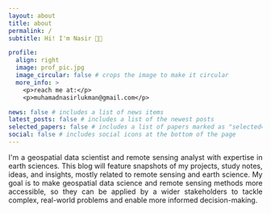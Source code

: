 ```yaml
---
layout: about
title: about
permalink: /
subtitle: Hi! I'm Nasir 👋🏻

profile:
  align: right
  image: prof_pic.jpg
  image_circular: false # crops the image to make it circular
  more_info: >
    <p>reach me at:</p>
    <p>muhamadnasirlukman@gmail.com</p>

news: false # includes a list of news items
latest_posts: false # includes a list of the newest posts
selected_papers: false # includes a list of papers marked as "selected={true}"
social: false # includes social icons at the bottom of the page
---
```

<div style="text-align: justify">

I'm a geospatial data scientist and remote sensing analyst with expertise in earth sciences. This blog will feature snapshots of my projects, study notes, ideas, and insights, mostly related to remote sensing and earth science. My goal is to make geospatial data science and remote sensing methods more accessible, so they can be applied by a wider stakeholders to tackle complex, real-world problems and enable more informed decision-making.


</div>
